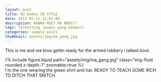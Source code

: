 ```yaml
---
layout: post
title: Ma Dudes IN STYLE
date: 2015-05-15 21:01:00
description: WANNA MEET MA BROS?!
tags: formatting images gang-members
categories: sample-posts
thumbnail: assets/img/ma_gang.jpg
---
```


This is me and ma bros gettin ready for the armed robbery i talked bout.

<div class="row mt-3">
    <div class="col-sm mt-3 mt-md-0">
        {% include figure.liquid path="assets/img/ma_gang.jpg" class="img-fluid rounded z-depth-1" zoomable=true %}
    </div>
</div>
<div class="caption">
    I'm the one wearing the green shirt and hat. READY TO TEACH SOME RICH TO DITCH THAT SNITCH.
</div>

